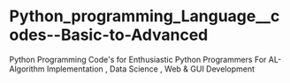 # Python_programming_Language__codes--Basic-to-Advanced
Python Programming Code's for Enthusiastic Python Programmers For AL-Algorithm Implementation , Data Science , Web  &amp; GUI  Development
